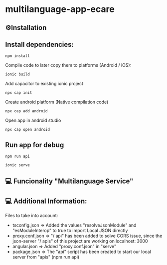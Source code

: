 # multilanguage-app-ecare

## ⚙Installation

## Install dependencies:

```
npm install
```

Compile code to later copy them to platforms (Android / iOS):
```
ionic build
```

Add capacitor to existing ionic project
```
npx cap init
```

Create android platform (Native compilation code)
```
npx cap add android
```

Open app in android studio
```
npx cap open android
```

## Run app for debug
```
npm run api
```
```
ionic serve
```

## 💻 Funcionality "Multilanguage Service"
  

## 💻 Additional Information:
Files to take into account:
- tsconfig.json => Added the values "resolveJsonModule" and "esModuleInterop" to true to import Local JSON directly
- proxy.conf.json => "/ api" has been added to solve CORS issue, since the json-server "/ apis" of this project are working on localhost: 3000
- angular.json => Added "proxy.conf.json" in "serve"
- package.json => The "api" script has been created to start our local server from "apis" (npm run api)

  
